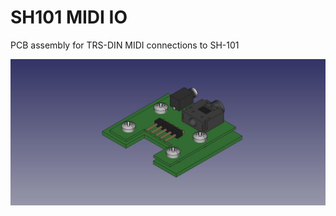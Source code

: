 # SH101 MIDI IO
PCB assembly for TRS-DIN MIDI connections to SH-101

![pcb assembly](/orthoview.jpeg)
